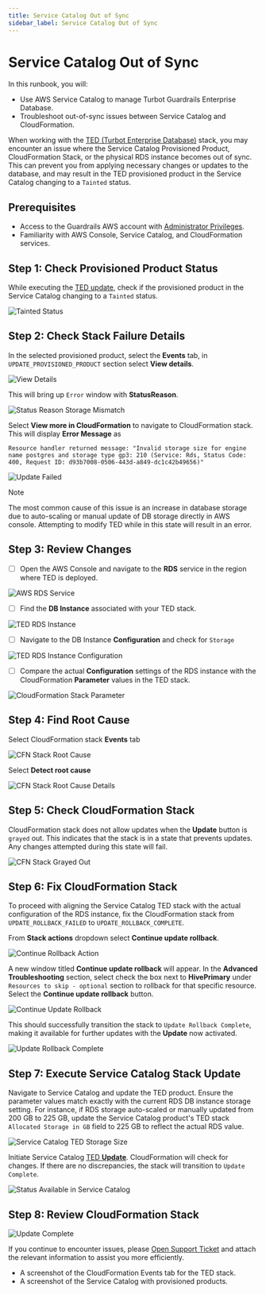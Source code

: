 ```yaml
---
title: Service Catalog Out of Sync
sidebar_label: Service Catalog Out of Sync
---
```


# Service Catalog Out of Sync

In this runbook, you will:
- Use AWS Service Catalog to manage Turbot Guardrails Enterprise Database.
- Troubleshoot out-of-sync issues between Service Catalog and CloudFormation.

When working with the [TED (Turbot Enterprise Database)](/guardrails/docs/reference/glossary#turbot-guardrails-enterprise-database-ted) stack, you may encounter an issue where the Service Catalog Provisioned Product, CloudFormation Stack, or the physical RDS instance becomes out of sync. This can prevent you from applying necessary changes or updates to the database, and may result in the TED provisioned product in the Service Catalog changing to a `Tainted` status.

## Prerequisites

- Access to the Guardrails AWS account with [Administrator Privileges](/guardrails/docs/enterprise/FAQ/admin-permissions).
- Familiarity with AWS Console, Service Catalog, and CloudFormation services.

## Step 1: Check Provisioned Product Status

While executing the [TED update](/guardrails/docs/runbooks/enterprise-install/update-ted#update-turbot-guardrails-enterprise-database-ted), check if the provisioned product in the Service Catalog changing to a `Tainted` status.

![Tainted Status](/images/docs/guardrails/runbooks/troubleshooting/service-catalog-out-of-sync/ted-tained-status.png)


## Step 2: Check Stack Failure Details

In the selected provisioned product, select the **Events** tab, in `UPDATE_PROVISIONED_PRODUCT` section select **View details**.

![View Details](/images/docs/guardrails/runbooks/troubleshooting/service-catalog-out-of-sync/ted-tained-status-view-details.png)

This will bring up `Error` window with **StatusReason**.

![Status Reason Storage Mismatch](/images/docs/guardrails/runbooks/troubleshooting/service-catalog-out-of-sync/ted-tained-status-view-details-reason-invalid-storage-size.png)

Select **View more in CloudFormation** to navigate to CloudFormation stack. This will display **Error Message** as

`Resource handler returned message: "Invalid storage size for engine name postgres and storage type gp3: 210 (Service: Rds, Status Code: 400, Request ID: d93b7008-0506-443d-a849-dc1c42b49656)"`

![Update Failed](/images/docs/guardrails/runbooks/troubleshooting/service-catalog-out-of-sync/ted-cfn-stack-invalid-storage-size.png)

<!-- `Resource handler returned message: "You can't currently modify the storage of this DB instance. Try again after approximately 1 hours. (Service: Rds, Status Code: 400, Request ID: 204c3dfd-ec84-47fd-9ec8-0f8ddb0d25ba)" (RequestToken: c075be89-6fee-0a9a-8cf7-8b0faa043048, HandlerErrorCode: InvalidRequest)` -->

> [!NOTE]
> The most common cause of this issue is an increase in database storage due to auto-scaling or manual update of DB storage directly in AWS console. Attempting to modify TED while in this state will result in an error.

## Step 3: Review Changes

- [ ] Open the AWS Console and navigate to the **RDS** service in the region where TED is deployed.

![AWS RDS Service](/images/docs/guardrails/runbooks/troubleshooting/service-catalog-out-of-sync/aws-rds-service-console.png)

- [ ] Find the **DB Instance** associated with your TED stack.

![TED RDS Instance](/images/docs/guardrails/runbooks/troubleshooting/service-catalog-out-of-sync/ted-rds-instance.png)

- [ ] Navigate to the DB Instance **Configuration** and check for `Storage`

![TED RDS Instance Configuration](/images/docs/guardrails/runbooks/troubleshooting/service-catalog-out-of-sync/ted-rds-instance-configuration.png)

- [ ] Compare the actual **Configuration** settings of the RDS instance with the CloudFormation **Parameter** values in the TED stack.

![CloudFormation Stack Parameter](/images/docs/guardrails/runbooks/troubleshooting/service-catalog-out-of-sync/ted-cfn-service-catalog-stack-paramater.png)

<!-- ## Step 4: Resolution Should we have resolution section?-->

## Step 4: Find Root Cause

Select CloudFormation stack **Events** tab

![CFN Stack Root Cause](/images/docs/guardrails/runbooks/troubleshooting/service-catalog-out-of-sync/ted-cfn-stack-root-cause.png)

Select **Detect root cause**

![CFN Stack Root Cause Details](/images/docs/guardrails/runbooks/troubleshooting/service-catalog-out-of-sync/ted-cfn-stack-root-cause-details.png)

## Step 5: Check CloudFormation Stack

CloudFormation stack does not allow updates when the **Update** button is `grayed` out. This indicates that the stack is in a state that prevents updates. Any changes attempted during this state will fail.

![CFN Stack Grayed Out](/images/docs/guardrails/runbooks/troubleshooting/service-catalog-out-of-sync/ted-cfn-stack-grayed-out.png)

## Step 6: Fix CloudFormation Stack

To proceed with aligning the Service Catalog TED stack with the actual configuration of the RDS instance, fix the CloudFormation stack from `UPDATE_ROLLBACK_FAILED` to `UPDATE_ROLLBACK_COMPLETE`.

From **Stack actions** dropdown select **Continue update rollback**.

![Continue Rollback Action](/images/docs/guardrails/runbooks/troubleshooting/service-catalog-out-of-sync/ted-stack-continue-rollback-action.png)

A new window titled **Continue update rollback** will appear. In the **Advanced Troubleshooting** section, select check the box next to **HivePrimary** under `Resources to skip - optional` section to rollback for that specific resource. Select the **Continue update rollback** button.

![Continue Update Rollback](/images/docs/guardrails/runbooks/troubleshooting/service-catalog-out-of-sync/continue-update-rollback.png)

This should successfully transition the stack to `Update Rollback Complete`, making it available for further updates with the **Update** now activated.

![Update Rollback Complete](/images/docs/guardrails/runbooks/troubleshooting/service-catalog-out-of-sync/ted-cfn-stack-update-rollback-complete.png)

## Step 7: Execute Service Catalog Stack Update

Navigate to Service Catalog and update the TED product. Ensure the parameter values match exactly with the current RDS DB instance storage setting. For instance, if RDS storage auto-scaled or manually updated from 200 GB to 225 GB, update the Service Catalog product's TED stack `Allocated Storage in GB` field to 225 GB to reflect the actual RDS value.

![Service Catalog TED Storage Size](/images/docs/guardrails/runbooks/troubleshooting/service-catalog-out-of-sync/ted-stack-rde-updated-storage-size.png)

Initiate Service Catalog [TED **Update**](/guardrails/docs/runbooks/enterprise-install/update-ted). CloudFormation will check for changes. If there are no discrepancies, the stack will transition to `Update Complete`.

![Status Available in Service Catalog](/images/docs/guardrails/runbooks/troubleshooting/service-catalog-out-of-sync/service-catalog-status-available.png)

## Step 8: Review CloudFormation Stack

![Update Complete](/images/docs/guardrails/runbooks/troubleshooting/service-catalog-out-of-sync/update-complete.png)

If you continue to encounter issues, please [Open Support Ticket](https://support.turbot.com) and attach the relevant information to assist you more efficiently.

- A screenshot of the CloudFormation Events tab for the TED stack.
- A screenshot of the Service Catalog with provisioned products.

